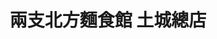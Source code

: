---
title: "兩支北方麵食館 土城總店"
description: "兩支北方麵食館 土城總店"
layout: shop
keywords:
  - 美食競賽
  - 台灣美食
  - 美食精選
datePublished: "2025-06-30"
dateModified: "2025-07-06"
city: "新北市"
district: "土城區"
address: "236新北市土城區裕民路129號"
phone: "0222629888"
geo: "24.98663563235829, 121.45148826946365"
google_map: "https://maps.app.goo.gl/9cg9GSNsAnxNJoco9"
footinder: "https://footinder.com.tw/%e6%96%b0%e5%8c%97%e5%b8%82%e5%9c%9f%e5%9f%8e%e5%8d%80/5903/"
official: "https://www.facebook.com/top2food"
award:
  - name: "台北國際牛肉麵節"
    year: "2024"
    entries:
      - group: "鮮食組"
        cooking_style: "樂齡創意"
        rank: "銅牌"

---